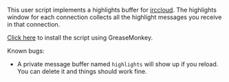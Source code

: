This user script implements a highlights buffer for [irccloud](https://www.irccloud.com/). The highlights window for each connection collects all the highlight messages you receive in that connection.

[Click here](https://raw.githubusercontent.com/luser/irccloud-highlight/master/irccloud_highlights.user.js) to install the script using GreaseMonkey.

Known bugs:
* A private message buffer named `highlights` will show up if you reload. You can delete it and things should work fine.
